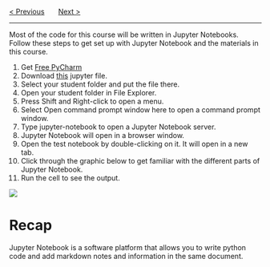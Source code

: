 <a href="/v3/Main.md">&lt; Previous</a>
&nbsp;&nbsp;&nbsp;&nbsp;&nbsp;
<a href="/v3/Python-Intro/Variables.md">Next &gt;</a>
<hr>
Most of the code for this course will be written in Jupyter Notebooks. Follow these steps to get set up with Jupyter Notebook and the materials in this course.
<ol>
  <li>Get <a href="https://drive.google.com/uc?id=1VgP4gHvHT_96u8J3Z8bXNaptnvlLeMkZ&export=download">Free PyCharm</a></li>
  <li>Download <a href="https://drive.google.com/uc?id=1vPBhi49kZspTxR7uq41xdxBrFDHKXjMx&export=download">this</a> jupyter file.</li>
  <li>Select your student folder and put the file there.</li>
  <li>Open your student folder in File Explorer.</li>
  <li>Press Shift and Right-click to open a menu.</li>
  <li>Select Open command prompt window here to open a command prompt window.</li>
  <li>Type jupyter-notebook to open a Jupyter Notebook server.</li>
  <li>Jupyter Notebook will open in a browser window.</li>
  <li>Open the test notebook by double-clicking on it. It will open in a new tab.</li>
  <li>Click through the graphic below to get familiar with the different parts of Jupyter Notebook.</li>
  <li>Run the cell to see the output.</li>
</ol>
<img src="https://i.imgur.com/7f7wRkm.png">
<h1>Recap</h1>
Jupyter Notebook is a software platform that allows you to write python code and add markdown notes and information in the same document.

